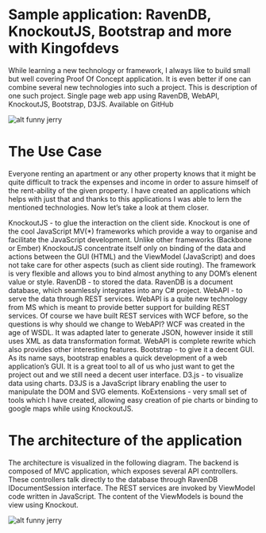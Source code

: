 # Sample application: RavenDB, KnockoutJS, Bootstrap and more with Kingofdevs

While learning a new technology or framework, I always like to build small but well covering Proof Of Concept application. It is even better if one can combine several new technologies into such a project. This is description of one such project. Single page web app using RavenDB, WebAPI, KnockoutJS, Bootstrap, D3JS. Available on GitHub

![alt funny jerry](https://raw.githubusercontent.com/kingofdevs/D3-University/master/screenshots/screen.png)


# The Use Case


Everyone renting an apartment or any other property knows that it might be quite difficult to track the expenses and income in order to assure himself of the rent-ability of the given property. I have created an applications which helps with just that and thanks to this applications I was able to lern the mentioned technologies. Now let’s take a look at them closer.

KnockoutJS - to glue the interaction on the client side. Knockout is one of the cool JavaScript MV(*) frameworks which provide a way to organise and facilitate the JavaScript development. Unlike other frameworks (Backbone or Ember) KnockoutJS concentrate itself only on binding of the data and actions between the GUI (HTML) and the ViewModel (JavaScript) and does not take care for other aspects (such as client side routing). The framework is very flexible and allows you to bind almost anything to any DOM’s elenent value or style.
RavenDB - to stored the data. RavenDB is a document database, which seamlessly integrates into any C# project.
WebAPI - to serve the data through REST services. WebAPI is a quite new technology from MS which is meant to provide better support for building REST services. Of course we have built REST services with WCF before, so the questions is why should we change to WebAPI? WCF was created in the age of WSDL. It was adapted later to generate JSON, however inside it still uses XML as data transformation format. WebAPI is complete rewrite which also provides other interesting features.
Bootstrap - to give it a decent GUI. As its name says, bootstrap enables a quick development of a web application’s GUI. It is a great tool to all of us who just want to get the project out and we still need a decent user interface.
D3.js - to visualize data using charts. D3JS is a JavaScript library enabling the user to manipulate the DOM and SVG elements.
KoExtensions - very small set of tools which I have created, allowing easy creation of pie charts or binding to google maps while using KnockoutJS.


# The architecture of the application

The architecture is visualized in the following diagram. The backend is composed of MVC application, which exposes several API controllers. These controllers talk directly to the database through RavenDB IDocumentSession interface. The REST services are invoked by ViewModel code written in JavaScript. The content of the ViewModels is bound the view using Knockout. 


![alt funny jerry](https://raw.githubusercontent.com/kingofdevs/D3-University/master/screenshots/architecture.png)
